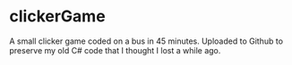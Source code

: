 # clickerGame

A small clicker game coded on a bus in 45 minutes. Uploaded to Github to preserve my old C# code that I thought I lost a while ago.